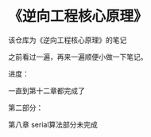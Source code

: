# 《逆向工程核心原理》

该仓库为《逆向工程核心原理》的笔记

之前看过一遍，再来一遍顺便小做一下笔记。

进度：

一直到第十二章都完成了

第二部分：







第八章 serial算法部分未完成

